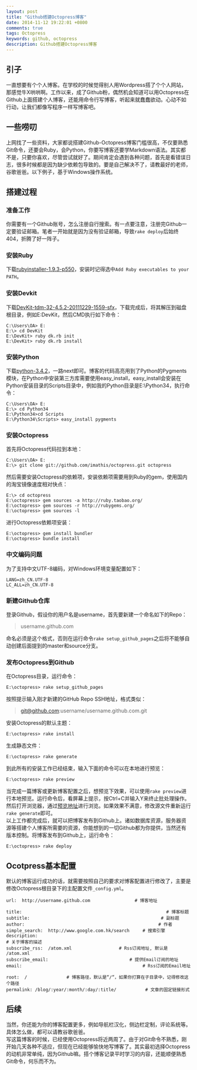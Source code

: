 ```yaml
---
layout: post
title: "Github搭建Octopress博客"
date: 2014-11-12 19:22:01 +0800
comments: true
tags: Octopress
keywords: github, octopress
description: Github搭建Octopress博客
---
```

## 引子
一直想要有个个人博客。在学校的时候觉得别人用Wordpress搭了个个人网站，那感觉牛X哄哄啊。工作以来，成了Github粉，偶然机会知道可以用Octopress在Github上面搭建个人博客，还能用命令行写博客，听起来就蠢蠢欲动。心动不如行动，让我们都像写程序一样写博客吧。<!-- more -->
## 一些唠叨
上网找了一些资料，大家都说搭建Github-Octopress博客门槛很高，不仅要熟悉Git命令，还要会Ruby，会Python，你要写博客还要学Markdown语法。其实都不是，只要你喜欢，尽管尝试就好了。期间肯定会遇到各种问题，首先是看错误日志，很多时候都是因为缺少依赖包导致的。要是自己解决不了，请教最好的老师，谷歌爸爸。以下例子，基于Windows操作系统。
## 搭建过程
### 准备工作
你需要有一个Github账号，怎么注册自行搜索。有一点要注意，注册完Github一定要验证邮箱。笔者一开始就是因为没有验证邮箱，导致`rake deploy`后始终404，折腾了好一阵子。
### 安装Ruby
下载[rubyinstaller-1.9.3-p550](http://pan.baidu.com/s/1hqBtzi0)，安装时记得选中`Add Ruby executables to your PATH`。
### 安装Devkit
下载[DevKit-tdm-32-4.5.2-20111229-1559-sfx](http://pan.baidu.com/s/1c0GRozu)，下载完成后，将其解压到磁盘根目录，例如E:DevKit，然后CMD执行如下命令：

	C:\Users\OA> E: 
	E:\> cd DevKit 
	E:\DevKit> ruby dk.rb init 
	E:\DevKit> ruby dk.rb install

### 安装Python
下载[python-3.4.2](http://pan.baidu.com/s/1dDENsTr)，一路next即可。博客的代码高亮用到了Python的Pygments模块，在Python中安装第三方库需要使用easy_install，easy_install会安装在Python安装目录的Scripts目录中，例如我的Python目录是E:\Python34，执行命令：

	C:\Users\OA> E: 
	E:\> cd Python34 
	E:\Python34>cd Scripts
	E:\Python34\Scripts> easy_install pygments

### 安装Octopress
首先将Octopress代码拉到本地：

	C:\Users\OA> E: 
	E:\> git clone git://github.com/imathis/octopress.git octopress

然后需要安装Octopress的依赖项，安装依赖项需要用到Ruby的gem，使用国内的淘宝镜像速度相对快点：

	E:\> cd octopress
	E:\octopress> gem sources -a http://ruby.taobao.org/
	E:\octopress> gem sources -r http://rubygems.org/
	E:\octopress> gem sources -l

进行Octopress依赖项安装：

	E:\octopress> gem install bundler
	E:\octopress> bundle install

### 中文编码问题
为了支持中文UTF-8编码，对Windows环境变量配置如下：

	LANG=zh_CN.UTF-8 
	LC_ALL=zh_CN.UTF-8

### 新建Github仓库
登录Github，假设你的用户名是username，首先要新建一个命名如下的Repo：

> username.github.com

命名必须是这个格式，否则在运行命令`rake setup_github_pages`之后将不能够自动创建后面提到的master和source分支。
### 发布Octopress到Github
在Octopress目录，运行命令：

	E:\octopress> rake setup_github_pages

按照提示输入刚才新建的GitHub Repo SSH地址，格式类似：  

> git@github.com:username/username.github.com.git  

安装Octopress的默认主题：

	E:\octopress> rake install

生成静态文件：

	E:\octopress> rake generate

到此所有的安装工作已经结束，输入下面的命令可以在本地进行预览：

	E:\octopress> rake preview

当完成一篇博客或更新博客配置之后，想预览下效果，可以使用`rake preview`进行本地预览。运行命令后，看屏幕上提示，按Ctrl+C并输入Y来终止批处理操作。然后打开浏览器，通过[预览地址](http://localhost:4000/)进行浏览。如果效果不满意，修改源文件重新运行`rake generate`即可。  
以上工作都完成后，就可以把博客发布到Github上。诸如数据库资源，服务器资源等搭建个人博客所需要的资源，你能想到的一切Github都为你提供，当然还有版本控制。将博客发布到Github上，运行命令：

	E:\octopress> rake deploy

## Ocotpress基本配置
默认的博客运行成功的话，就需要按照自己的要求对博客配置进行修改了，主要是修改Octopress根目录下的主配置文件`_config.yml`。

	url:  http://username.github.com                 # 博客地址

	title:                                                       # 博客标题 
	subtitle:                                                  # 副标题 
	author:                                                   # 作者 
	simple_search:  http://www.google.com.hk/search     # 搜索引擎 
	description:                                                            # 关于博客的描述 
	subscribe_rss:  /atom.xml                  # Rss订阅地址, 默认是  /atom.xml 
	subscribe_email:                               # 提供Email订阅的地址 
	email:                                              # Rss订阅的Email地址

	root:  /               # 博客路径，默认是“/“，如果你打算在子目录中，记得修改这个路径 
	permalink: /blog/:year/:month/:day/:title/           # 文章的固定链接形式

## 后续
当然，你还能为你的博客配置更多，例如导航栏汉化，侧边栏定制，评论系统等。具体怎么做，都可以请教谷歌爸爸。  
写这篇博客的时候，已经使用Octopress将近两周了。由于对Git命令不熟悉，刚开始几天各种不适应，但现在已经能够愉快地写博客了。其实最初选择Octopress的动机非常单纯，因为Github嘛。搭个博客记录平时学习的内容，还能顺便熟悉Git命令，何乐而不为。